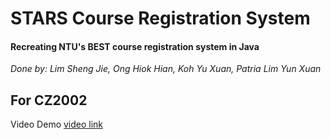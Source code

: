 # STARS Course Registration System
#### Recreating NTU's BEST course registration system in Java

*Done by: Lim Sheng Jie, Ong Hiok Hian, Koh Yu Xuan, Patria Lim Yun Xuan*

For CZ2002
---
Video Demo
[video link](https://drive.google.com/file/d/1qSOTb1m5SPeWzivetm88TuImUzET2Kir/view?usp=sharing)


